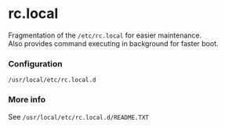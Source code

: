 # rc.local
Fragmentation of the `/etc/rc.local` for easier maintenance.  
Also provides command executing in background for faster boot.

### Configuration
`/usr/local/etc/rc.local.d`

### More info
See `/usr/local/etc/rc.local.d/README.TXT`
